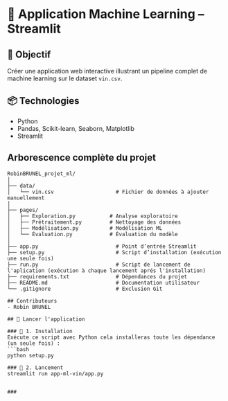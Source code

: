 # 🍷 Application Machine Learning – Streamlit

## 🎯 Objectif
Créer une application web interactive illustrant un pipeline complet de machine learning sur le dataset `vin.csv`.

## 📦 Technologies
- Python
- Pandas, Scikit-learn, Seaborn, Matplotlib
- Streamlit

## Arborescence complète du projet
```plaintext
RobinBRUNEL_projet_ml/
│
├── data/
│   └── vin.csv                    # Fichier de données à ajouter manuellement
│
├── pages/
│   ├── Exploration.py           # Analyse exploratoire
│   ├── Prétraitement.py         # Nettoyage des données
│   ├── Modélisation.py          # Modélisation ML
│   └── Évaluation.py            # Évaluation du modèle
│
├── app.py                         # Point d’entrée Streamlit
├── setup.py                       # Script d’installation (exécution une seule fois)
├── run.py                         # Script de lancement de l'aplication (exécution à chaque lancement aprés l'installation)
├── requirements.txt               # Dépendances du projet
├── README.md                      # Documentation utilisateur
└── .gitignore                     # Exclusion Git

## Contributeurs
- Robin BRUNEL

## 🚀 Lancer l'application

### 🔧 1. Installation 
Exécute ce script avec Python cela installeras toute les dépendance (un seule fois) :
```bash
python setup.py

### 🔧 2. Lancement  
streamlit run app-ml-vin/app.py


### 